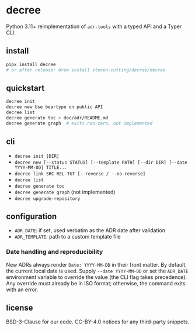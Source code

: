 # decree

Python 3.11+ reimplementation of `adr-tools` with a typed API and a Typer CLI.

## install

```bash
pipx install decree
# or after release: brew install steven-cutting/decree/decree
````

## quickstart

```bash
decree init
decree new Use beartype on public API
decree list
decree generate toc > doc/adr/README.md
decree generate graph  # exits non-zero, not implemented
```

## cli

* `decree init [DIR]`
* `decree new [--status STATUS] [--template PATH] [--dir DIR] [--date YYYY-MM-DD] TITLE...`
* `decree link SRC REL TGT [--reverse / --no-reverse]`
* `decree list`
* `decree generate toc`
* `decree generate graph` (not implemented)
* `decree upgrade-repository`

## configuration

* `ADR_DATE`: if set, used verbatim as the ADR date after validation
* `ADR_TEMPLATE`: path to a custom template file

### Date handling and reproducibility

New ADRs always render `Date: YYYY-MM-DD` in their front matter. By default, the
current local date is used. Supply `--date YYYY-MM-DD` or set the `ADR_DATE`
environment variable to override the value (the CLI flag takes precedence). Any
override must already be in ISO format; otherwise, the command exits with an
error.

## license

BSD-3-Clause for our code. CC-BY-4.0 notices for any third-party snippets.
